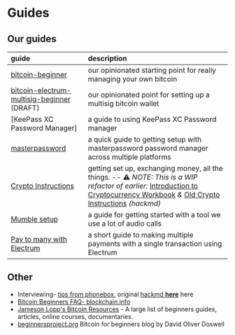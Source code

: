 # Guides

## Our guides

guide | description
:---|:---
[bitcoin-beginner](./bitcoin-beginner.md) | our opinionated starting point for really managing your own bitcoin
[bitcoin-electrum-multisig-beginner](./bitcoin-electrum-multisig-beginner.md) (DRAFT) | our opinionated point for setting up a multisig bitcoin wallet
[KeePass XC Password Manager] | a guide to using KeePass XC Password manager
[masterpassword](./masterpassword.md) | a quick guide to getting setup with masterpassword password manager across multiple platforms
[Crypto Instructions](./cryptoguide.md) | getting set up, exchanging money, all the things. -- :warning: _NOTE: This is a WIP refactor of earlier:_ [Introduction to Cryptocurrency Workbook](https://docs.google.com/document/d/11fJfWa5a6FX8h-2zGI5ZZFm7bNKGN6L1wWhnfrUOMQg/edit#heading=h.q9r9wfywrj12) _&_ [Old Crypto Instructions](https://hackmd.io/s/ryu1mKfXf) _(hackmd)_
[Mumble setup](https://hackmd.io/MwMw7CBMCG3AtAUxAEwBzwCxoKwCN49pEUkA2TSHFaMMFMgTiA==#) | a guide for getting started with a tool we use a lot of audio calls
[Pay to many with Electrum](./pay_to_many.md) | a short guide to making multiple payments with a single transaction using Electrum

## Other

* Interviewing- [tips from phonebox](./interviews_primer_phonebox.md), original [hackmd **here**](https://hackmd.io/AwEwxgRgLAHMCGBaA7AZimRUCsBGKiM8EuiwYUApqiDMlAEwBmuQA===?edit#) here
* [Bitcoin Beginners FAQ- blockchain.info](https://blockchain.info/wallet/bitcoin-faq)
* [Jameson Lopp's Bitcoin Resources](http://lopp.net/bitcoin.html) - A large list of beginners guides, articles, online courses, documentaries. 
* [beginnersproject.org](https://beginnersproject.org/) Bitcoin for beginners blog by David Oliver Doswell


